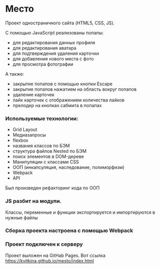 # Место
Проект одностраничного сайта (HTML5, CSS, JS).

С помощью JavaScript реализованы  попапы:
 - для редактирования данных профиля
 - для редактирования аватара
 - для подтверждения удаления карточки
 - для добавления нового места с фото
 - для просмотра фотографии

 А также:
 - закрытие попапов с помощью кнопки Escape
 - закрытие попапов нажатием на область вокруг попапов
 - удаление карточек
 - лайк карточек с отображением количества лайков
 - прелодер на кнопках сабмита в попапах


### Используемые технологии:
* Grid Layout
* Медиазапросы
* flexbox
* названия классов по БЭМ
* структура файлов Nested по БЭМ
* поиск элементов в DOM-дереве
* Манипуляции с классами CSS
* ООП (инкапсуляция, наследование, полиморфизм)
* Webpack
* API

Был произведен рефакторинг кода по ООП

### JS разбит на модули.
Классы, переменные и функции экспортируется и импортируются в нужные файлы

### Сборка проекта настроена с помощью Webpack
### Проект подключен к серверу

Проект выложен на GitHab Pages. Вот ссылка https://kvitkina.github.io/mesto/index.html
